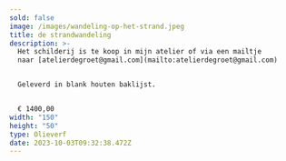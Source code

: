```yaml
---
sold: false
image: /images/wandeling-op-het-strand.jpeg
title: de strandwandeling
description: >-
  Het schilderij is te koop in mijn atelier of via een mailtje
  naar [atelierdegroet@gmail.com](mailto:atelierdegroet@gmail.com)


  Geleverd in blank houten baklijst.


  € 1400,00
width: "150"
height: "50"
type: Olieverf
date: 2023-10-03T09:32:38.472Z
---
```


